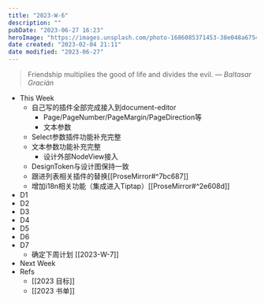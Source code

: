 ```yaml
---
title: "2023-W-6"
description: ""
pubDate: "2023-06-27 16:23"
heroImage: "https://images.unsplash.com/photo-1686085371453-38e048a67542?crop=entropy&cs=srgb&fm=jpg&ixid=M3wzNjM5Nzd8MHwxfHJhbmRvbXx8fHx8fHx8fDE2ODc4NDUyMDh8&ixlib=rb-4.0.3&q=85&w=1200&h=400"
date created: "2023-02-04 21:11"
date modified: "2023-06-27"
---
```


> Friendship multiplies the good of life and divides the evil.
> — <cite>Baltasar Gracián</cite>

- This Week
	- 自己写的插件全部完成接入到document-editor
		- Page/PageNumber/PageMargin/PageDirection等
		- 文本参数
	- Select参数插件功能补充完整
	- 文本参数功能补充完整
		- 设计外部NodeView接入
	- DesignToken与设计图保持一致
	- 跟进列表相关插件的替换[[ProseMirror#^7bc687]]
	- 增加i18n相关功能（集成进入Tiptap）[[ProseMirror#^2e608d]]
- D1
- D2
- D3
- D4
- D5
- D6
- D7
	- 确定下周计划 [[2023-W-7]]
- Next Week
- Refs
	- [[2023 目标]]
	- [[2023 书单]]

